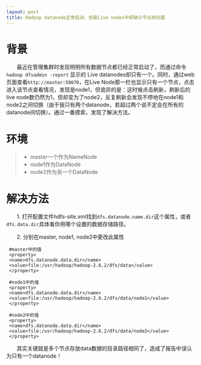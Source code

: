 ```yaml
---
layout: post
title: Hadoop datanode正常启动，但是Live nodes中却缺少节点的问题
---
```


# 背景

&nbsp;&nbsp;&nbsp;&nbsp;&nbsp;&nbsp;&nbsp;最近在管理集群时发现明明所有数据节点都已经正常启动了，而通过命令`hadoop dfsadmin -report` 显示的 Live datanodes却只有一个。同时，通过web页面查看`http://master:50070`，在Live Node那一栏也显示只有一个节点，点击进入该节点查看情况，发现是node1，但诡异的是：这时候点击刷新，刷新后的live node数仍然为1，但却变为了node2，反复刷新会发现不停地在node1和node2之间切换（由于我只有两个datanode，若超过两个说不定会在所有的datanode间切换）。通过一番摸索，发现了解决方法。

# 环境

> + master一个作为NameNode
> + node1作为DataNode
> + node2作为另一个DataNode


# 解决方法

&nbsp;&nbsp;&nbsp;&nbsp;&nbsp;&nbsp;&nbsp;1. 打开配置文件hdfs-site.xml找到`dfs.datanode.name.dir`这个属性，或者`dfs.data.dir`具体看你用哪个设置的数据存储路径。

&nbsp;&nbsp;&nbsp;&nbsp;&nbsp;&nbsp;&nbsp;2. 分别在master, node1, node2中更改此属性

```
 #master中的值
 <property>
 <name>dfs.datanode.data.dir</name>
 <value>file:/usr/hadoop/hadoop-2.6.2/dfs/data</value>
 </property>
```

```
 #node1中的值
 <property>
 <name>dfs.datanode.data.dir</name>
 <value>file:/usr/hadoop/hadoop-2.6.2/dfs/data/node1</value>
 </property>
```

```
 #node2中的值
 <property>
 <name>dfs.datanode.data.dir</name>
 <value>file:/usr/hadoop/hadoop-2.6.2/dfs/data/node2</value>
 </property>
```

&nbsp;&nbsp;&nbsp;&nbsp;&nbsp;&nbsp;&nbsp;其实关键就是多个节点存放data数据的目录路径相同了，造成了报告中误认为只有一个datanode！